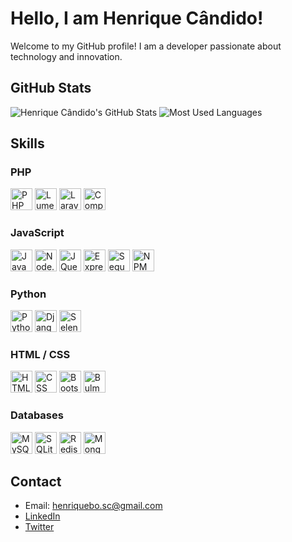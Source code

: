# Hello, I am Henrique Cândido!

Welcome to my GitHub profile! I am a developer passionate about technology and innovation.

## GitHub Stats

![Henrique Cândido's GitHub Stats](https://github-readme-stats.vercel.app/api?username=henriquesancan&show_icons=true&theme=light)
![Most Used Languages](https://github-readme-stats.vercel.app/api/top-langs/?username=henriquesancan&layout=compact&langs_count=7&theme=light)

## Skills

### PHP

<div style="display: inline-block">
    <img alt="PHP" height="35" src="https://cdn.jsdelivr.net/gh/devicons/devicon@latest/icons/php/php-original.svg"/>
    <img alt="Lumen" height="35" src="https://cdn.jsdelivr.net/gh/devicons/devicon@latest/icons/lumen/lumen-original.svg"/>
    <img alt="Laravel" height="35" src="https://cdn.jsdelivr.net/gh/devicons/devicon@latest/icons/laravel/laravel-original.svg"/>
    <img alt="Composer" height="35" src="https://cdn.jsdelivr.net/gh/devicons/devicon@latest/icons/composer/composer-original.svg"/>
</div>

### JavaScript

<div style="display: inline-block">
    <img alt="JavaScript" height="35" src="https://cdn.jsdelivr.net/gh/devicons/devicon@latest/icons/javascript/javascript-original.svg"/>
    <img alt="Node.js" height="35" src="https://cdn.jsdelivr.net/gh/devicons/devicon@latest/icons/nodejs/nodejs-original.svg"/>
    <img alt="JQuery" height="35" src="https://cdn.jsdelivr.net/gh/devicons/devicon@latest/icons/jquery/jquery-original.svg"/>
    <img alt="Express.js" height="35" src="https://cdn.jsdelivr.net/gh/devicons/devicon@latest/icons/express/express-original.svg"/>
    <img alt="Sequelize.js" height="35" src="https://cdn.jsdelivr.net/gh/devicons/devicon@latest/icons/sequelize/sequelize-original.svg"/>
    <img alt="NPM" height="35" src="https://cdn.jsdelivr.net/gh/devicons/devicon@latest/icons/npm/npm-original-wordmark.svg"/>
</div>

### Python

<div style="display: inline-block">
    <img alt="Python" height="35" src="https://cdn.jsdelivr.net/gh/devicons/devicon@latest/icons/python/python-original.svg"/>
    <img alt="Django" height="35" src="https://cdn.jsdelivr.net/gh/devicons/devicon@latest/icons/django/django-plain.svg"/>
    <img alt="Selenium" height="35" src="https://cdn.jsdelivr.net/gh/devicons/devicon@latest/icons/selenium/selenium-original.svg"/>
</div>

### HTML / CSS

<div style="display: inline-block">
    <img alt="HTML" height="35" src="https://cdn.jsdelivr.net/gh/devicons/devicon@latest/icons/html5/html5-original.svg"/>
    <img alt="CSS" height="35" src="https://cdn.jsdelivr.net/gh/devicons/devicon@latest/icons/css3/css3-original.svg"/>
    <img alt="Bootstrap" height="35" src="https://cdn.jsdelivr.net/gh/devicons/devicon@latest/icons/bootstrap/bootstrap-original.svg"/>
    <img alt="Bulma" height="35" src="https://cdn.jsdelivr.net/gh/devicons/devicon@latest/icons/bulma/bulma-plain.svg"/>
</div>

### Databases

<div style="display: inline-block">
    <img alt="MySQL" height="35" src="https://cdn.jsdelivr.net/gh/devicons/devicon@latest/icons/mysql/mysql-original.svg"/>
    <img alt="SQLite" height="35" src="https://cdn.jsdelivr.net/gh/devicons/devicon@latest/icons/sqlite/sqlite-original.svg"/>
    <img alt="Redis" height="35" src="https://cdn.jsdelivr.net/gh/devicons/devicon@latest/icons/redis/redis-original.svg"/>
    <img alt="MongoDB" height="35" src="https://cdn.jsdelivr.net/gh/devicons/devicon@latest/icons/mongodb/mongodb-original.svg"/>
</div>

## Contact

- Email: henriquebo.sc@gmail.com
- [LinkedIn](https://www.linkedin.com/in/henriquesancan)
- [Twitter](https://twitter.com/henriquesancan)
